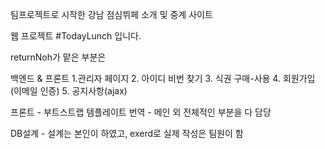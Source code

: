 팀프로젝트로 시작한 강남 점심뷔페 소개 및 중계 사이트

웹 프로젝트 #TodayLunch 입니다.
          
       
returnNoh가 맡은 부분은

백엔드 & 프론트  1.관리자 페이지 2. 아이디 비번 찾기 3. 식권 구매-사용 4. 회원가입(이메일 인증) 5. 공지사항(ajax)

프론트 - 부트스트랩 템플레이트 번역 - 메인 외 전체적인 부분을 다 담당

DB설계 - 설계는 본인이 하였고, exerd로 실제 작성은 팀원이 함
